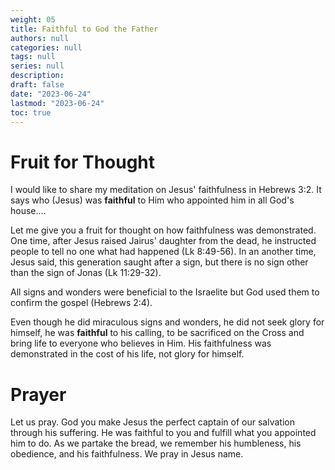 ```yaml
---
weight: 05
title: Faithful to God the Father
authors: null
categories: null
tags: null
series: null
description: 
draft: false
date: "2023-06-24"
lastmod: "2023-06-24"
toc: true
---
```


<!--more-->
<h1>Fruit for Thought</h1>

I would like to share my meditation on Jesus' faithfulness in Hebrews 3:2. It says who (Jesus) was <b>faithful</b> to Him who appointed him in all God's house....

Let me give you a fruit for thought on how faithfulness was demonstrated.  One time, after Jesus raised Jairus' daughter from the dead, he instructed people to tell no one what had happened (Lk 8:49-56).  In an another time, Jesus said, this generation saught after a sign, but there is no sign other than the sign of Jonas (Lk 11:29-32).  

All signs and wonders were beneficial to the Israelite but God used them to confirm the gospel (Hebrews 2:4). 

Even though he did miraculous signs and wonders, he did not seek glory for himself, he was <b>faithful</b> to his calling, to be sacrificed on the Cross and bring life to everyone who believes in Him.  His faithfulness was demonstrated in the cost of his life, not glory for himself.




<h1>Prayer</h1>

Let us pray.  God you make Jesus the perfect captain of our salvation through his suffering.  He was faithful to you and fulfill what you appointed him to do.  As we partake the bread, we remember his humbleness, his obedience, and his faithfulness.  We pray in Jesus name.
